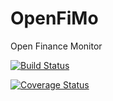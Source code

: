 # OpenFiMo
Open Finance Monitor

[![Build Status](https://travis-ci.org/gitdev1234/OpenFiMo.svg?branch=master)](https://travis-ci.org/gitdev1234/OpenFiMo)

[![Coverage Status](https://coveralls.io/repos/github/gitdev1234/OpenFiMo/badge.svg?branch=master)](https://coveralls.io/github/gitdev1234/OpenFiMo?branch=master)
